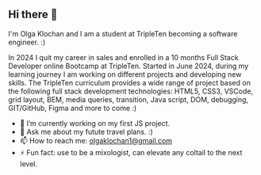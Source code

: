 ## Hi there 👋
I'm Olga Klochan and I am a student at TripleTen becoming a software engineer. :)


In 2024 I quit my career in sales and enrolled in a 10 months Full Stack Developer online Bootcamp at TripleTen. Started in June 2024, during my learning journey I am working on different projects and developing new skills. The TripleTen curriculum provides a wide range of project based on the following full stack development technologies: HTML5, CSS3, VSCode, grid layout, BEM, media queries, transition, Java script, DOM, debugging, GIT/GitHub, Figma and more to come :)



- 🔭 I’m currently working on my first JS project.
- 💬 Ask me about my futute travel plans. :)
- 📫 How to reach me: olgaklochan1@gmail.com
- ⚡ Fun fact: use to be a mixologist, can elevate any coltail to the next level.

